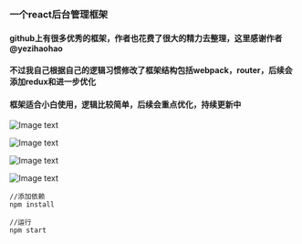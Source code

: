 ### 一个react后台管理框架

#### github上有很多优秀的框架，作者也花费了很大的精力去整理，这里感谢作者@yezihaohao

#### 不过我自己根据自己的逻辑习惯修改了框架结构包括webpack，router，后续会添加redux和进一步优化

#### 框架适合小白使用，逻辑比较简单，后续会重点优化，持续更新中

![Image text](../../../bigbigqiang/raw/master/imgs/ban.png)

![Image text](../../../bigbigqiang/raw/master/imgs/button.png)

![Image text](../../../bigbigqiang/raw/master/imgs/form.png)

![Image text](../../../bigbigqiang/raw/master/imgs/table.png)

```
//添加依赖
npm install

//运行
npm start

```